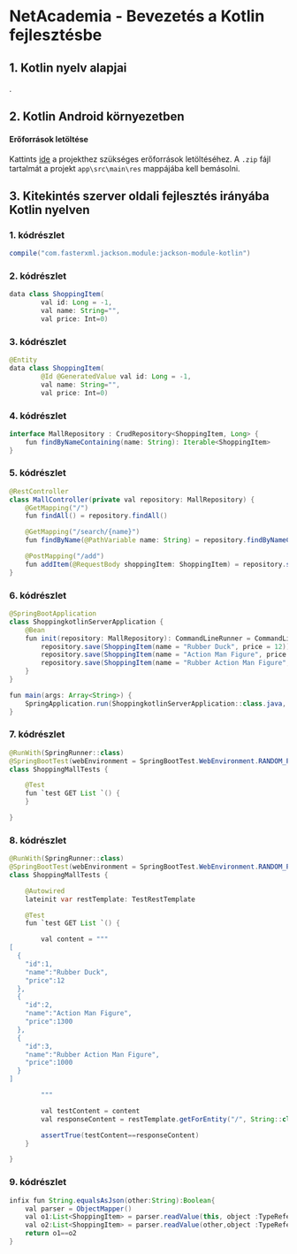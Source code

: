# NetAcademia - Bevezetés a Kotlin fejlesztésbe

## 1. Kotlin nyelv alapjai

.

## 2. Kotlin Android környezetben

#### Erőforrások letöltése

Kattints [ide](https://github.com/AutSoft/NetAcademiaKotlinIntro/raw/master/downloads/res.zip) a projekthez szükséges erőforrások letöltéséhez. A `.zip` fájl tartalmát a projekt `app\src\main\res` mappájába kell bemásolni.

## 3. Kitekintés szerver oldali fejlesztés irányába Kotlin nyelven

### 1. kódrészlet

```java
compile("com.fasterxml.jackson.module:jackson-module-kotlin")
```

### 2. kódrészlet

```java
data class ShoppingItem(
        val id: Long = -1,
        val name: String="",
        val price: Int=0)
```

### 3. kódrészlet

```java
@Entity
data class ShoppingItem(
        @Id @GeneratedValue val id: Long = -1,
        val name: String="",
        val price: Int=0)
```

### 4. kódrészlet

```java
interface MallRepository : CrudRepository<ShoppingItem, Long> {
    fun findByNameContaining(name: String): Iterable<ShoppingItem>
}
```

### 5. kódrészlet

```java
@RestController
class MallController(private val repository: MallRepository) {
    @GetMapping("/")
    fun findAll() = repository.findAll()

    @GetMapping("/search/{name}")
    fun findByName(@PathVariable name: String) = repository.findByNameContaining(name)

    @PostMapping("/add")
    fun addItem(@RequestBody shoppingItem: ShoppingItem) = repository.save(shoppingItem)
}
```

### 6. kódrészlet

```java
@SpringBootApplication
class ShoppingkotlinServerApplication {
    @Bean
    fun init(repository: MallRepository): CommandLineRunner = CommandLineRunner {
        repository.save(ShoppingItem(name = "Rubber Duck", price = 12))
        repository.save(ShoppingItem(name = "Action Man Figure", price = 1300))
        repository.save(ShoppingItem(name = "Rubber Action Man Figure", price = 1000))
    }
}

fun main(args: Array<String>) {
    SpringApplication.run(ShoppingkotlinServerApplication::class.java, *args)
}
```

### 7. kódrészlet

```java
@RunWith(SpringRunner::class)
@SpringBootTest(webEnvironment = SpringBootTest.WebEnvironment.RANDOM_PORT)
class ShoppingMallTests {

    @Test
    fun `test GET List `() {
    }

}

```

### 8. kódrészlet

```java
@RunWith(SpringRunner::class)
@SpringBootTest(webEnvironment = SpringBootTest.WebEnvironment.RANDOM_PORT)
class ShoppingMallTests {

    @Autowired
    lateinit var restTemplate: TestRestTemplate

    @Test
    fun `test GET List `() {

        val content = """
[
  {
    "id":1,
    "name":"Rubber Duck",
    "price":12
  },
  {
    "id":2,
    "name":"Action Man Figure",
    "price":1300
  },
  {
    "id":3,
    "name":"Rubber Action Man Figure",
    "price":1000
  }
]

        """

        val testContent = content
        val responseContent = restTemplate.getForEntity("/", String::class.java).body

        assertTrue(testContent==responseContent)
    }

} 
```

### 9. kódrészlet

```java
infix fun String.equalsAsJson(other:String):Boolean{
    val parser = ObjectMapper()
    val o1:List<ShoppingItem> = parser.readValue(this, object :TypeReference<List<ShoppingItem>>(){})
    val o2:List<ShoppingItem> = parser.readValue(other,object :TypeReference<List<ShoppingItem>>(){})
    return o1==o2
}
```








